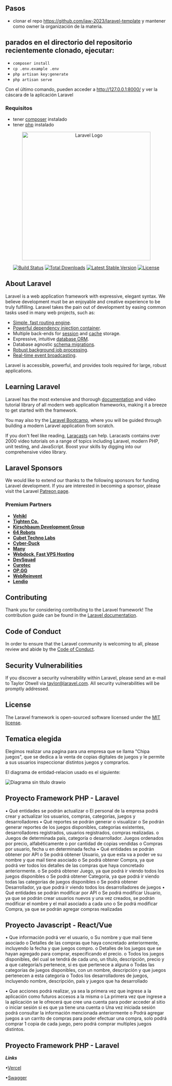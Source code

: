 ## Pasos

- clonar el repo https://github.com/iaw-2023/laravel-template y mantener como owner la organización de la materia.
## parados en el directorio del repositorio recientemente clonado, ejecutar:

- `composer install`
- `cp .env.example .env`
- `php artisan key:generate`
- `php artisan serve`

Con el último comando, pueden acceder a http://127.0.0.1:8000/ y ver la cáscara de la aplicación Laravel

### Requisitos

- tener [composer](https://getcomposer.org/) instalado
- tener [php](https://www.php.net/) instalado



<p align="center"><a href="https://laravel.com" target="_blank"><img src="https://raw.githubusercontent.com/laravel/art/master/logo-lockup/5%20SVG/2%20CMYK/1%20Full%20Color/laravel-logolockup-cmyk-red.svg" width="400" alt="Laravel Logo"></a></p>

<p align="center">
<a href="https://github.com/laravel/framework/actions"><img src="https://github.com/laravel/framework/workflows/tests/badge.svg" alt="Build Status"></a>
<a href="https://packagist.org/packages/laravel/framework"><img src="https://img.shields.io/packagist/dt/laravel/framework" alt="Total Downloads"></a>
<a href="https://packagist.org/packages/laravel/framework"><img src="https://img.shields.io/packagist/v/laravel/framework" alt="Latest Stable Version"></a>
<a href="https://packagist.org/packages/laravel/framework"><img src="https://img.shields.io/packagist/l/laravel/framework" alt="License"></a>
</p>

## About Laravel

Laravel is a web application framework with expressive, elegant syntax. We believe development must be an enjoyable and creative experience to be truly fulfilling. Laravel takes the pain out of development by easing common tasks used in many web projects, such as:

- [Simple, fast routing engine](https://laravel.com/docs/routing).
- [Powerful dependency injection container](https://laravel.com/docs/container).
- Multiple back-ends for [session](https://laravel.com/docs/session) and [cache](https://laravel.com/docs/cache) storage.
- Expressive, intuitive [database ORM](https://laravel.com/docs/eloquent).
- Database agnostic [schema migrations](https://laravel.com/docs/migrations).
- [Robust background job processing](https://laravel.com/docs/queues).
- [Real-time event broadcasting](https://laravel.com/docs/broadcasting).

Laravel is accessible, powerful, and provides tools required for large, robust applications.

## Learning Laravel

Laravel has the most extensive and thorough [documentation](https://laravel.com/docs) and video tutorial library of all modern web application frameworks, making it a breeze to get started with the framework.

You may also try the [Laravel Bootcamp](https://bootcamp.laravel.com), where you will be guided through building a modern Laravel application from scratch.

If you don't feel like reading, [Laracasts](https://laracasts.com) can help. Laracasts contains over 2000 video tutorials on a range of topics including Laravel, modern PHP, unit testing, and JavaScript. Boost your skills by digging into our comprehensive video library.

## Laravel Sponsors

We would like to extend our thanks to the following sponsors for funding Laravel development. If you are interested in becoming a sponsor, please visit the Laravel [Patreon page](https://patreon.com/taylorotwell).

### Premium Partners

- **[Vehikl](https://vehikl.com/)**
- **[Tighten Co.](https://tighten.co)**
- **[Kirschbaum Development Group](https://kirschbaumdevelopment.com)**
- **[64 Robots](https://64robots.com)**
- **[Cubet Techno Labs](https://cubettech.com)**
- **[Cyber-Duck](https://cyber-duck.co.uk)**
- **[Many](https://www.many.co.uk)**
- **[Webdock, Fast VPS Hosting](https://www.webdock.io/en)**
- **[DevSquad](https://devsquad.com)**
- **[Curotec](https://www.curotec.com/services/technologies/laravel/)**
- **[OP.GG](https://op.gg)**
- **[WebReinvent](https://webreinvent.com/?utm_source=laravel&utm_medium=github&utm_campaign=patreon-sponsors)**
- **[Lendio](https://lendio.com)**

## Contributing

Thank you for considering contributing to the Laravel framework! The contribution guide can be found in the [Laravel documentation](https://laravel.com/docs/contributions).

## Code of Conduct

In order to ensure that the Laravel community is welcoming to all, please review and abide by the [Code of Conduct](https://laravel.com/docs/contributions#code-of-conduct).

## Security Vulnerabilities

If you discover a security vulnerability within Laravel, please send an e-mail to Taylor Otwell via [taylor@laravel.com](mailto:taylor@laravel.com). All security vulnerabilities will be promptly addressed.

## License

The Laravel framework is open-sourced software licensed under the [MIT license](https://opensource.org/licenses/MIT).

## Tematica elegida

Elegimos realizar una pagina para una empresa que se llama "Chipa juegos", que se dedica a la venta de copias digitales de juegos y le permite a sus usuarios inspeccionar distintos juegos y comprarlos.

El diagrama de entidad-relacion usado es el siguiente:

![Diagrama sin título drawio](https://user-images.githubusercontent.com/62580250/234352447-613925c9-43df-4f28-8acf-263d44e59a96.png)

## Proyecto Framework PHP - Laravel

•	Qué entidades se podrán actualizar
    o	El personal de la empresa podrá crear y actualizar los usuarios, compras, categorías, juegos y desarrolladores
•	Qué reportes se podrán generar o visualizar
    o	Se podrán generar reportes de los juegos disponibles, categorías existentes, desarrolladores registrados, usuarios registrados, compras realizadas.
    o	Juegos de determinada país, categoría o desarrollador. Juegos ordenados por precio, alfabéticamente o por cantidad de copias vendidas
    o	Compras por usuario, fecha u en determinada fecha
•	Qué entidades se podrán obtener por API
    o	Se podrá obtener Usuario, ya que esta va a poder ve su nombre y que mail tiene asociado
    o	Se podrá obtener Compra, ya que podrá ver todos los detalles de las compras que haya concretado anteriormente.
    o	Se podrá obtener Juego, ya que podrá ir viendo todos los juegos disponibles
    o	Se podrá obtener Categoria, ya que podrá ir viendo todas las categorías de juegos disponibles
    o	Se podrá obtener Desarrollador, ya que podrá ir viendo todos los desarrolladores de juegos
•	Qué entidades se podrán modificar por API
    o	Se podrá modificar Usuario, ya que se podrán crear usuarios nuevos y una vez creados, se podrán modificar el nombre y el mail asociado a cada uno
    o	Se podrá modificar Compra, ya que se podrán agregar compras realizadas

## Proyecto Javascript - React/Vue

•	Que información podrá ver el usuario,
    o	Su nombre y que mail tiene asociado
    o	Detalles de las compras que haya concretado anteriormente, incluyendo la fecha y que juegos compro.
    o	Detalles de los juegos que se hayan agregado para comprar, especificando el precio.
    o	Todos los juegos disponibles, del cual se tendrá de cada uno, un título, descripción, precio y a que categoría/s pertenece, si es que pertenece a alguna 
    o	Todas las categorías de juegos disponibles, con un nombre, descripción y que juegos pertenecen a esta categoría
    o	Todos los desarrolladores de juegos, incluyendo nombre, descripción, país y juegos que ha desarrollado

•	Que acciones podrá realizar, ya sea la primera vez que ingrese a la aplicación como futuros accesos a la misma
    o	La primera vez que ingrese a la aplicación se le ofrecerá que cree una cuenta para poder acceder al sitio o iniciar sesión si es que ya tiene una cuenta
    o	Una vez iniciada sesión podrá consultar la información mencionada anteriormente
    o	Podrá agregar juegos a un carrito de compras para poder efectuar una compra, solo podrá comprar 1 copia de cada juego, pero podrá comprar multiples juegos distintos.
    
## Proyecto Framework PHP - Laravel    

***Links***

•[Vercel](https://code-connoisseurs-laravel.vercel.app/)

•[Swagger](https://code-connoisseurs-laravel.vercel.app/rest/documentation)
